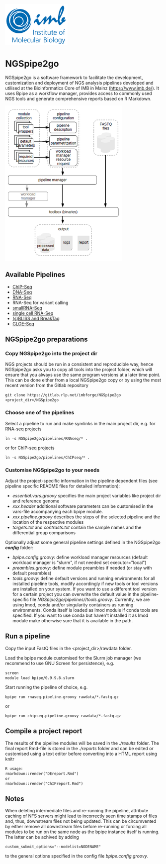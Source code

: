 ![IMB-logo](resources/IMB_logo.png)

# NGSpipe2go #

NGSpipe2go is a software framework to facilitate the development, customization and deployment of NGS analysis pipelines developed and utilised at the Bioinformatics Core of IMB in Mainz (https://www.imb.de/). It uses Bpipe as a workflow manager, provides access to commonly used NGS tools and generate comprehensive reports based on R Markdown.

![NGSpipe2go scheme](resources/NGSpipe2go_scheme.png)

## Available Pipelines ## 

- [ChIP-Seq](https://gitlab.rlp.net/imbforge/NGSpipe2go/-/blob/master/pipelines/ChIPseq/README.md)
- [DNA-Seq](https://gitlab.rlp.net/imbforge/NGSpipe2go/-/blob/master/pipelines/DNAseq/README.md)
- [RNA-Seq](https://gitlab.rlp.net/imbforge/NGSpipe2go/-/blob/master/pipelines/RNAseq/README.md)
- RNA-Seq for variant calling
- [smallRNA-Seq](https://gitlab.rlp.net/imbforge/NGSpipe2go/-/blob/master/pipelines/smallRNAseq_BCF/README.md)
- [single cell RNA-Seq](https://gitlab.rlp.net/imbforge/NGSpipe2go/-/blob/master/pipelines/scRNAseq/README.md)
- [(s)BLISS and BreakTag](https://gitlab.rlp.net/imbforge/NGSpipe2go/-/blob/master/pipelines/breaktag/README.md)
- [GLOE-Seq](https://gitlab.com/GPetrosino/GLOE-Pipe)

## NGSpipe2go preparations ##

### Copy NGSpipe2go into the project dir ###

NGS projects should be run in a consistent and reproducible way, hence NGSpipe2go asks you to copy all tools into the project folder, which will ensure that you always use the same program versions at a later time point. This can be done either from a local NGSpipe2go copy or by using the most recent version from the Gitlab repository

    git clone https://gitlab.rlp.net/imbforge/NGSpipe2go <project_dir>/NGSpipe2go

### Choose one of the pipelines ###

Select a pipeline to run and make symlinks in the main project dir, e.g. for RNA-seq projects

    ln -s NGSpipe2go/pipelines/RNAseq/* .

or for ChIP-seq projects

    ln -s NGSpipe2go/pipelines/ChIPseq/* .

### Customise NGSpipe2go to your needs ###

Adjust the project-specific information in the pipeline dependent files (see pipeline specific README files for detailed information):

- *essential.vars.groovy* specifies the main project variables like project dir and reference genome
- *xxx.header* additional software parameters can be customised in the vars-file accompanying each bpipe module.
- *xxx.pipeline.groovy* describes the steps of the selected pipeline and the location of the respective modules
- *targets.txt* and *contrasts.txt* contain the sample names and the differential group comparisons

Optionally adjust some general pipeline settings defined in the NGSpipe2go ***config*** folder:

- *bpipe.config.groovy*: define workload manager resources (default workload manager is "slurm", if not needed set executor="local")
- *preambles.groovy*: define module preambles if needed (or stay with default preambles)
- *tools.groovy*: define default versions and running environments for all installed pipeline tools, modify accordingly if new tools or tool versions are installed on your system. If you want to use a different tool version for a certain project you can overwrite the default value in the pipeline-specific file *NGSpipe2go/pipelines/<pipeline>/tools.groovy*. Currently, we are using lmod, conda and/or singularity containers as running environments. Conda itself is loaded as lmod module if conda tools are specified. If you want to use conda but haven't installed it as lmod module make otherwise sure that it is available in the path.

## Run a pipeline ##

Copy the input FastQ files in the <project_dir>/rawdata folder.

Load the bpipe module customised for the Slurm job manager (we recommend to use GNU Screen for persistence), e.g.

    screen
    module load bpipe/0.9.9.8.slurm

Start running the pipeline of choice, e.g.

    bpipe run rnaseq.pipeline.groovy rawdata/*.fastq.gz

or

    bpipe run chipseq.pipeline.groovy rawdata/*.fastq.gz    

## Compile a project report ##

The results of the pipeline modules will be saved in the *./results* folder. The final report Rmd-file is stored in the *./reports* folder and can be edited or customised using a text editor before converting into a HTML report using knitr
    
    R usage:
    rmarkdown::render("DEreport.Rmd")
    or
    rmarkdown::render("ChIPreport.Rmd")


## Notes

When deleting intermediate files and re-running the pipeline, attribute caching of NFS servers might lead to incorrectly seen time stamps of files and, thus, downstream files not being updated. This can be circumvented by either remove all downstream files before re-running or forcing all modules to be run on the same node as the bpipe instance itself is running. The latter can be achived by adding

    custom_submit_options="--nodelist=NODENAME"

to the general options specified in the config file *bpipe.config.groovy*.

